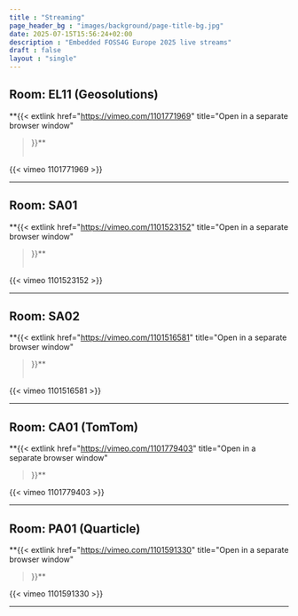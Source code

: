 ```yaml
---
title : "Streaming"
page_header_bg : "images/background/page-title-bg.jpg"
date: 2025-07-15T15:56:24+02:00
description : "Embedded FOSS4G Europe 2025 live streams"
draft : false
layout : "single"
---
```



## Room: EL11 (Geosolutions)

**{{<
    extlink href="https://vimeo.com/1101771969"
    title="Open in a separate browser window"
>}}**
<br><br>

{{< vimeo 1101771969 >}}

---

## Room: SA01

**{{<
    extlink href="https://vimeo.com/1101523152"
    title="Open in a separate browser window"
>}}**
<br><br>

{{< vimeo 1101523152 >}}

---

## Room: SA02

**{{<
    extlink href="https://vimeo.com/1101516581"
    title="Open in a separate browser window"
>}}**
<br><br>

{{< vimeo 1101516581 >}}

---

## Room: CA01 (TomTom)

**{{<
    extlink href="https://vimeo.com/1101779403"
    title="Open in a separate browser window"
>}}**

{{< vimeo 1101779403 >}}

---

## Room: PA01 (Quarticle)

**{{<
    extlink href="https://vimeo.com/1101591330"
    title="Open in a separate browser window"
>}}**

{{< vimeo 1101591330 >}}

---
